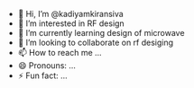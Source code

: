 - 👋 Hi, I’m @kadiyamkiransiva
- 👀 I’m interested in RF design 
- 🌱 I’m currently learning design of microwave
- 💞️ I’m looking to collaborate on rf desiging
- 📫 How to reach me ...
- 😄 Pronouns: ...
- ⚡ Fun fact: ...

<!---
kadiyamkiransiva/kadiyamkiransiva is a ✨ special ✨ repository because its `README.md` (this file) appears on your GitHub profile.
You can click the Preview link to take a look at your changes.
--->

